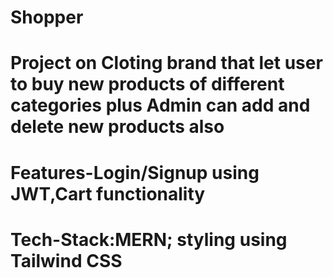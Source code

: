 # Shopper
# Project on Cloting brand that let user to buy new products of different categories plus Admin can add and delete new products also 
# Features-Login/Signup using JWT,Cart functionality
# Tech-Stack:MERN; styling using Tailwind CSS
